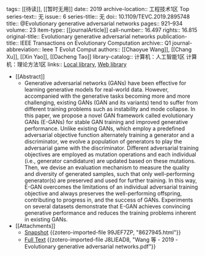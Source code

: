 tags:: [[待读]], [[暂时无用]]
date:: 2019
archive-location:: 工程技术1区 Top
series-text:: 无
issue:: 6
series-title:: 无
doi:: 10.1109/TEVC.2019.2895748
title:: @Evolutionary generative adversarial networks
pages:: 921–934
volume:: 23
item-type:: [[journalArticle]]
call-number:: 16.497
rights:: 16.815
original-title:: Evolutionary generative adversarial networks
publication-title:: IEEE Transactions on Evolutionary Computation
archive:: Q1
journal-abbreviation:: Ieee T Evolut Comput
authors:: [[Chaoyue Wang]], [[Chang Xu]], [[Xin Yao]], [[Dacheng Tao]]
library-catalog:: 计算机：人工智能1区  计算机：理论方法1区
links:: [Local library](zotero://select/library/items/WT9XWB6B), [Web library](https://www.zotero.org/users/8746250/items/WT9XWB6B)

- [[Abstract]]
	- Generative adversarial networks (GANs) have been effective for learning generative models for real-world data. However, accompanied with the generative tasks becoming more and more challenging, existing GANs (GAN and its variants) tend to suffer from different training problems such as instability and mode collapse. In this paper, we propose a novel GAN framework called evolutionary GANs (E-GANs) for stable GAN training and improved generative performance. Unlike existing GANs, which employ a predefined adversarial objective function alternately training a generator and a discriminator, we evolve a population of generators to play the adversarial game with the discriminator. Different adversarial training objectives are employed as mutation operations and each individual (i.e., generator candidature) are updated based on these mutations. Then, we devise an evaluation mechanism to measure the quality and diversity of generated samples, such that only well-performing generator(s) are preserved and used for further training. In this way, E-GAN overcomes the limitations of an individual adversarial training objective and always preserves the well-performing offspring, contributing to progress in, and the success of GANs. Experiments on several datasets demonstrate that E-GAN achieves convincing generative performance and reduces the training problems inherent in existing GANs.
- [[Attachments]]
	- [Snapshot](https://ieeexplore.ieee.org/abstract/document/8627945/) {{zotero-imported-file 99JEF7ZP, "8627945.html"}}
	- [Full Text](https://arxiv.org/pdf/1803.00657) {{zotero-imported-file J8LIEAD8, "Wang 等 - 2019 - Evolutionary generative adversarial networks.pdf"}}